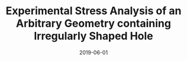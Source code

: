 ---
title: "Experimental Stress Analysis of an Arbitrary Geometry containing Irregularly Shaped Hole"
collection: publications
permalink: /publication/2019-ESA-Complex-Geometry
date: 2019-06-01
venue: 'Strain'
paperurl: '/files/pdf/journal-papers/Steps-Sloshing.pdf'
link: 'https://onlinelibrary.wiley.com/doi/abs/10.1111/str.12306'
citation: 'Kalayciogli, B., Alshaya, A., Rowlands, R. 2019. &quot;Experimental Stress Analysis of an Arbitrary Geometry containing Irregularly Shaped Hole.&quot; <i>Strain</i> 55(3): e12306.'
---